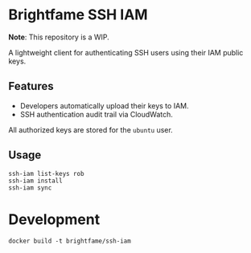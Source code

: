 # Brightfame SSH IAM

**Note**: This repository is a WIP.

A lightweight client for authenticating SSH users using their IAM public keys.

## Features

 - Developers automatically upload their keys to IAM.
 - SSH authentication audit trail via CloudWatch.

All authorized keys are stored for the `ubuntu` user.

## Usage

```
ssh-iam list-keys rob
ssh-iam install
ssh-iam sync
```

# Development

```
docker build -t brightfame/ssh-iam
```
